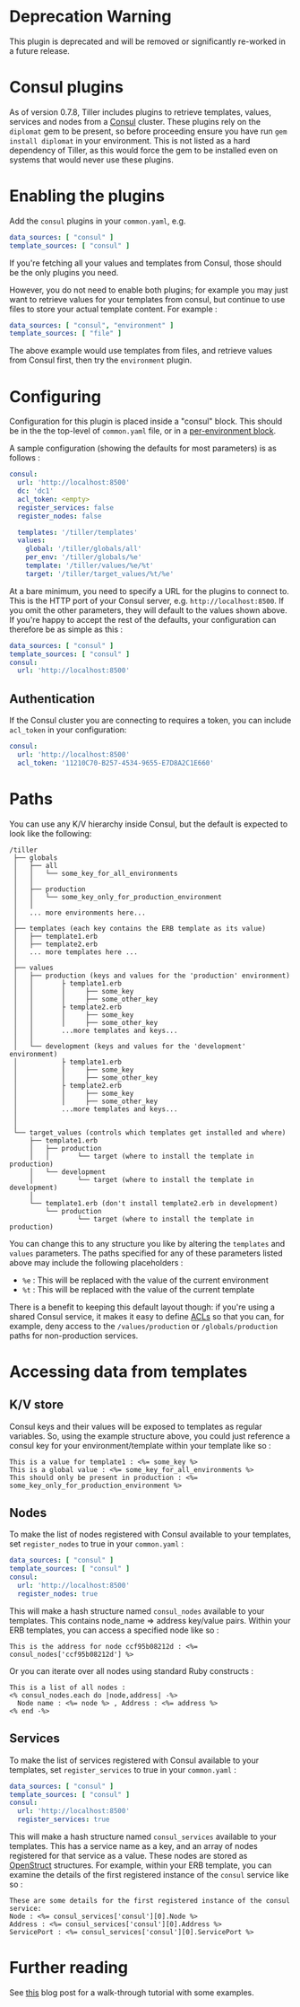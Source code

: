 # Deprecation Warning

This plugin is deprecated and will be removed or significantly re-worked in a future release.

# Consul plugins

As of version 0.7.8, Tiller includes plugins to retrieve templates, values, services and nodes from a [Consul](https://www.consul.io/) cluster. These plugins rely on the `diplomat` gem to be present, so before proceeding ensure you have run `gem install diplomat` in your environment. This is not listed as a hard dependency of Tiller, as this would force the gem to be installed even on systems that would never use these plugins.

# Enabling the plugins
Add the `consul` plugins in your `common.yaml`, e.g.

```yaml
data_sources: [ "consul" ]
template_sources: [ "consul" ]
```

If you're fetching all your values and templates from Consul, those should be the only plugins you need.

However, you do not need to enable both plugins; for example you may just want to retrieve values for your templates from consul, but continue to use files to store your actual template content. For example :

```yaml
data_sources: [ "consul", "environment" ]
template_sources: [ "file" ]
```

The above example would use templates from files, and retrieve values from Consul first, then try the `environment` plugin.


# Configuring
Configuration for this plugin is placed inside a "consul" block. This should be in the the top-level of `common.yaml` file, or in a [per-environment block](file.md#overriding-common-settings).

A sample configuration (showing the defaults for most parameters) is as follows :

```yaml
consul:
  url: 'http://localhost:8500'
  dc: 'dc1'
  acl_token: <empty>
  register_services: false
  register_nodes: false

  templates: '/tiller/templates'
  values:
    global: '/tiller/globals/all'
    per_env: '/tiller/globals/%e'
    template: '/tiller/values/%e/%t'
    target: '/tiller/target_values/%t/%e'
```

At a bare minimum, you need to specify a URL for the plugins to connect to. This is the HTTP port of your Consul server, e.g. `http://localhost:8500`. If you omit the other parameters, they will default to the values shown above. If you're happy to accept the rest of the defaults, your configuration can therefore be as simple as this :

```yaml
data_sources: [ "consul" ]
template_sources: [ "consul" ]
consul:
  url: 'http://localhost:8500'
```

## Authentication
If the Consul cluster you are connecting to requires a token, you can include `acl_token` in your configuration:

```yaml
consul:
  url: 'http://localhost:8500'
  acl_token: '11210C70-B257-4534-9655-E7D8A2C1E660'
```

# Paths
You can use any K/V hierarchy inside Consul, but the default is expected to look like the following:

	/tiller
	 ├── globals
	 │   ├── all
	 │   │   └── some_key_for_all_environments
	 │   │
	 │   ├── production
	 │   │   └── some_key_only_for_production_environment
	 │   │
	 │   ... more environments here...
	 │
	 ├── templates (each key contains the ERB template as its value)
	 │   ├── template1.erb
	 │   ├── template2.erb
	 │   ... more templates here ...
	 │
	 ├── values
	 │   ├── production (keys and values for the 'production' environment)
	 │   │       ├ template1.erb
	 │   │       │     ├── some_key
	 │   │       │     ├── some_other_key
     │   │       ├ template2.erb
	 │   │       │     ├── some_key
	 │   │       │     ├── some_other_key
     │   │       ...more templates and keys...
 	 │   │
 	 │   └── development (keys and values for the 'development' environment)
	 │           ├ template1.erb
	 │           │     ├── some_key
	 │           │     ├── some_other_key
     │           ├ template2.erb
	 │           │     ├── some_key
	 │           │     ├── some_other_key
     │           ...more templates and keys...
 	 │
 	 │
     └── target_values (controls which templates get installed and where)
	     ├── template1.erb
	     │   ├── production
	     │   │       └── target (where to install the template in production)
	     │   └── development
	     │           └── target (where to install the template in development)
	     │
	     └── template1.erb (don't install template2.erb in development)
	         └── production
	                 └── target (where to install the template in production)



You can change this to any structure you like by altering the `templates` and `values` parameters. The paths specified for any of these parameters listed above may include the following placeholders :

* `%e` : This will be replaced with the value of the current environment
* `%t` : This will be replaced with the value of the current template

There is a benefit to keeping this default layout though: if you're using a shared Consul service, it makes it easy to define [ACLs](https://www.consul.io/docs/internals/acl.html) so that you can, for example, deny access to the `/values/production` or `/globals/production` paths for non-production services.

# Accessing data from templates

## K/V store
Consul keys and their values will be exposed to templates as regular variables. So, using the example structure above, you could just reference a consul key for your environment/template within your template like so :

```erb
This is a value for template1 : <%= some_key %>
This is a global value : <%= some_key_for_all_environments %>
This should only be present in production : <%= some_key_only_for_production_environment %>
```

## Nodes
To make the list of nodes registered with Consul available to your templates, set `register_nodes` to true in your `common.yaml` :

```yaml
data_sources: [ "consul" ]
template_sources: [ "consul" ]
consul:
  url: 'http://localhost:8500'
  register_nodes: true
```

This will make a hash structure named `consul_nodes` available to your templates. This contains node_name => address key/value pairs. Within your ERB templates, you can access a specified node like so :

```erb
This is the address for node ccf95b08212d : <%= consul_nodes['ccf95b08212d'] %>
```

Or you can iterate over all nodes using standard Ruby constructs :

```erb
This is a list of all nodes :
<% consul_nodes.each do |node,address| -%>
  Node name : <%= node %> , Address : <%= address %>
<% end -%>
```

## Services
To make the list of services registered with Consul available to your templates, set `register_services` to true in your `common.yaml` :

```yaml
data_sources: [ "consul" ]
template_sources: [ "consul" ]
consul:
  url: 'http://localhost:8500'
  register_services: true
```

This will make a hash structure named `consul_services` available to your templates. This has a service name as a key, and an array of nodes registered for that service as a value. These nodes are stored as [OpenStruct](http://ruby-doc.org/stdlib-1.9.3/libdoc/ostruct/rdoc/OpenStruct.html) structures. For example, within your ERB template, you can examine the details of the first registered instance of the `consul` service like so :

```erb
These are some details for the first registered instance of the consul service:
Node : <%= consul_services['consul'][0].Node %>
Address : <%= consul_services['consul'][0].Address %>
ServicePort : <%= consul_services['consul'][0].ServicePort %>
```

# Further reading
See [this](http://www.markround.com/blog/2016/05/12/new-consul-plugin-for-tiller) blog post for a walk-through tutorial with some examples.

